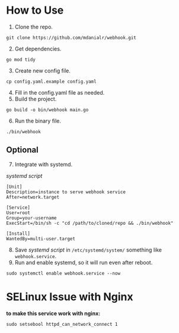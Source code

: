 # How to Use
1. Clone the repo.
```
git clone https://github.com/mdanialr/webhook.git
```
2. Get dependencies.
```
go mod tidy
```
3. Create new config file.
```
cp config.yaml.example config.yaml
```
4. Fill in the config.yaml file as needed.
5. Build the project.
```
go build -o bin/webhook main.go
```
6. Run the binary file.
```
./bin/webhook
```
## Optional
7. Integrate with systemd.

_systemd script_
```
[Unit]
Description=instance to serve webhook service
After=network.target

[Service]
User=root
Group=your-username
ExecStart=/bin/sh -c "cd /path/to/cloned/repo && ./bin/webhook"

[Install]
WantedBy=multi-user.target
```
8. Save _systemd script_ in `/etc/systemd/system/` something like `webhook.service`.
9. Run and enable systemd, so it will run even after reboot.
```
sudo systemctl enable webhook.service --now
```
# SELinux Issue with Nginx
__to make this service work with nginx:__
```
sudo setsebool httpd_can_network_connect 1
```